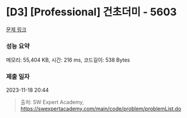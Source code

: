 # [D3] [Professional] 건초더미 - 5603 

[문제 링크](https://swexpertacademy.com/main/code/problem/problemDetail.do?contestProbId=AWXGEbd6cjMDFAUo) 

### 성능 요약

메모리: 55,404 KB, 시간: 216 ms, 코드길이: 538 Bytes

### 제출 일자

2023-11-18 20:44



> 출처: SW Expert Academy, https://swexpertacademy.com/main/code/problem/problemList.do